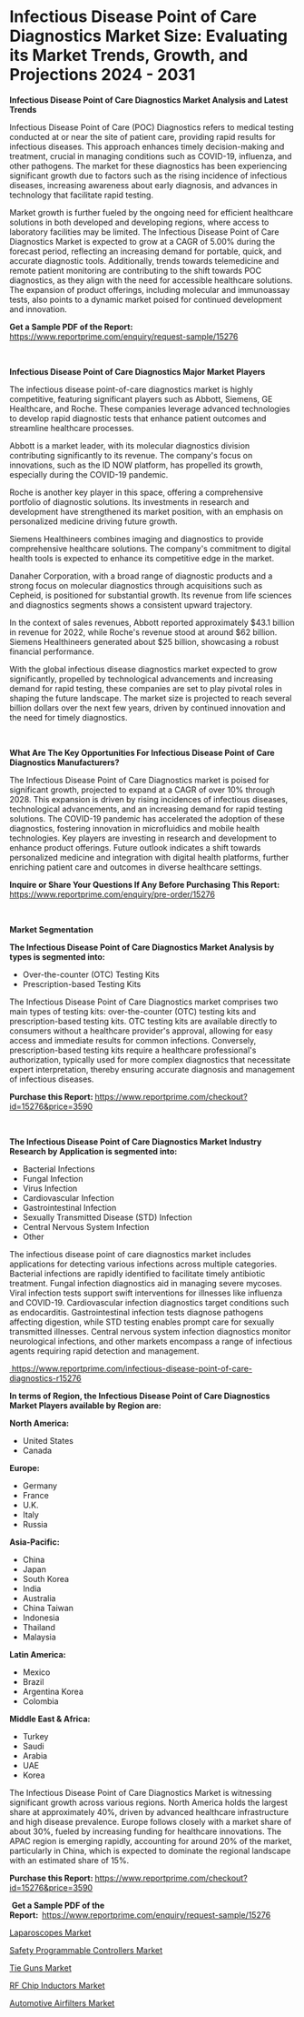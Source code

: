 <p><h1>Infectious Disease Point of Care Diagnostics Market Size: Evaluating its Market Trends, Growth, and Projections 2024 - 2031</h1></p><p><strong>Infectious Disease Point of Care Diagnostics Market Analysis and Latest Trends</strong></p>
<p><p>Infectious Disease Point of Care (POC) Diagnostics refers to medical testing conducted at or near the site of patient care, providing rapid results for infectious diseases. This approach enhances timely decision-making and treatment, crucial in managing conditions such as COVID-19, influenza, and other pathogens. The market for these diagnostics has been experiencing significant growth due to factors such as the rising incidence of infectious diseases, increasing awareness about early diagnosis, and advances in technology that facilitate rapid testing.</p><p>Market growth is further fueled by the ongoing need for efficient healthcare solutions in both developed and developing regions, where access to laboratory facilities may be limited. The Infectious Disease Point of Care Diagnostics Market is expected to grow at a CAGR of 5.00% during the forecast period, reflecting an increasing demand for portable, quick, and accurate diagnostic tools. Additionally, trends towards telemedicine and remote patient monitoring are contributing to the shift towards POC diagnostics, as they align with the need for accessible healthcare solutions. The expansion of product offerings, including molecular and immunoassay tests, also points to a dynamic market poised for continued development and innovation.</p></p>
<p><strong>Get a Sample PDF of the Report:&nbsp;</strong> <a href="https://www.reportprime.com/enquiry/request-sample/15276">https://www.reportprime.com/enquiry/request-sample/15276</a></p>
<p>&nbsp;</p>
<p><strong>Infectious Disease Point of Care Diagnostics Major Market Players</strong></p>
<p><p>The infectious disease point-of-care diagnostics market is highly competitive, featuring significant players such as Abbott, Siemens, GE Healthcare, and Roche. These companies leverage advanced technologies to develop rapid diagnostic tests that enhance patient outcomes and streamline healthcare processes.</p><p>Abbott is a market leader, with its molecular diagnostics division contributing significantly to its revenue. The company's focus on innovations, such as the ID NOW platform, has propelled its growth, especially during the COVID-19 pandemic.</p><p>Roche is another key player in this space, offering a comprehensive portfolio of diagnostic solutions. Its investments in research and development have strengthened its market position, with an emphasis on personalized medicine driving future growth.</p><p>Siemens Healthineers combines imaging and diagnostics to provide comprehensive healthcare solutions. The company's commitment to digital health tools is expected to enhance its competitive edge in the market.</p><p>Danaher Corporation, with a broad range of diagnostic products and a strong focus on molecular diagnostics through acquisitions such as Cepheid, is positioned for substantial growth. Its revenue from life sciences and diagnostics segments shows a consistent upward trajectory.</p><p>In the context of sales revenues, Abbott reported approximately $43.1 billion in revenue for 2022, while Roche's revenue stood at around $62 billion. Siemens Healthineers generated about $25 billion, showcasing a robust financial performance. </p><p>With the global infectious disease diagnostics market expected to grow significantly, propelled by technological advancements and increasing demand for rapid testing, these companies are set to play pivotal roles in shaping the future landscape. The market size is projected to reach several billion dollars over the next few years, driven by continued innovation and the need for timely diagnostics.</p></p>
<p>&nbsp;</p>
<p><strong>What Are The Key Opportunities For Infectious Disease Point of Care Diagnostics Manufacturers?</strong></p>
<p><p>The Infectious Disease Point of Care Diagnostics market is poised for significant growth, projected to expand at a CAGR of over 10% through 2028. This expansion is driven by rising incidences of infectious diseases, technological advancements, and an increasing demand for rapid testing solutions. The COVID-19 pandemic has accelerated the adoption of these diagnostics, fostering innovation in microfluidics and mobile health technologies. Key players are investing in research and development to enhance product offerings. Future outlook indicates a shift towards personalized medicine and integration with digital health platforms, further enriching patient care and outcomes in diverse healthcare settings.</p></p>
<p><strong>Inquire or Share Your Questions If Any Before Purchasing This Report:</strong> <a href="https://www.reportprime.com/enquiry/pre-order/15276">https://www.reportprime.com/enquiry/pre-order/15276</a></p>
<p>&nbsp;</p>
<p><strong>Market Segmentation</strong></p>
<p><strong>The Infectious Disease Point of Care Diagnostics Market Analysis by types is segmented into:</strong></p>
<p><ul><li>Over-the-counter (OTC) Testing Kits</li><li>Prescription-based Testing Kits</li></ul></p>
<p><p>The Infectious Disease Point of Care Diagnostics market comprises two main types of testing kits: over-the-counter (OTC) testing kits and prescription-based testing kits. OTC testing kits are available directly to consumers without a healthcare provider's approval, allowing for easy access and immediate results for common infections. Conversely, prescription-based testing kits require a healthcare professional's authorization, typically used for more complex diagnostics that necessitate expert interpretation, thereby ensuring accurate diagnosis and management of infectious diseases.</p></p>
<p><strong>Purchase this Report:&nbsp;</strong><a href="https://www.reportprime.com/checkout?id=15276&price=3590">https://www.reportprime.com/checkout?id=15276&price=3590</a></p>
<p>&nbsp;</p>
<p><strong>The Infectious Disease Point of Care Diagnostics Market Industry Research by Application is segmented into:</strong></p>
<p><ul><li>Bacterial Infections</li><li>Fungal Infection</li><li>Virus Infection</li><li>Cardiovascular Infection</li><li>Gastrointestinal Infection</li><li>Sexually Transmitted Disease (STD) Infection</li><li>Central Nervous System Infection</li><li>Other</li></ul></p>
<p><p>The infectious disease point of care diagnostics market includes applications for detecting various infections across multiple categories. Bacterial infections are rapidly identified to facilitate timely antibiotic treatment. Fungal infection diagnostics aid in managing severe mycoses. Viral infection tests support swift interventions for illnesses like influenza and COVID-19. Cardiovascular infection diagnostics target conditions such as endocarditis. Gastrointestinal infection tests diagnose pathogens affecting digestion, while STD testing enables prompt care for sexually transmitted illnesses. Central nervous system infection diagnostics monitor neurological infections, and other markets encompass a range of infectious agents requiring rapid detection and management.</p></p>
<p><a href="https://www.reportprime.com/infectious-disease-point-of-care-diagnostics-r15276">&nbsp;https://www.reportprime.com/infectious-disease-point-of-care-diagnostics-r15276</a></p>
<p><strong>In terms of Region, the Infectious Disease Point of Care Diagnostics Market Players available by Region are:</strong></p>
<p>
    <p> <strong> North America: </strong>
        <ul>
            <li>United States</li>
            <li>Canada</li>
        </ul>
        </p> 
    <p> <strong> Europe: </strong>
        <ul>
            <li>Germany</li>
            <li>France</li>
            <li>U.K.</li>
            <li>Italy</li>
            <li>Russia</li>
        </ul>
        </p> 
    <p> <strong> Asia-Pacific: </strong>
        <ul>
            <li>China</li>
            <li>Japan</li>
            <li>South Korea</li>
            <li>India</li>
            <li>Australia</li>
            <li>China Taiwan</li>
            <li>Indonesia</li>
            <li>Thailand</li>
            <li>Malaysia</li>
        </ul>
        </p> 
    <p> <strong> Latin America: </strong>
        <ul>
            <li>Mexico</li>
            <li>Brazil</li>
            <li>Argentina Korea</li>
            <li>Colombia</li>
        </ul>
        </p> 
    <p> <strong> Middle East & Africa: </strong>
        <ul>
            <li>Turkey</li>
            <li>Saudi</li>
            <li>Arabia</li>
            <li>UAE</li>
            <li>Korea</li>
        </ul>
    </p>
    </p>
<p><p>The Infectious Disease Point of Care Diagnostics Market is witnessing significant growth across various regions. North America holds the largest share at approximately 40%, driven by advanced healthcare infrastructure and high disease prevalence. Europe follows closely with a market share of about 30%, fueled by increasing funding for healthcare innovations. The APAC region is emerging rapidly, accounting for around 20% of the market, particularly in China, which is expected to dominate the regional landscape with an estimated share of 15%.</p></p>
<p><strong>Purchase this Report: </strong><a href="https://www.reportprime.com/checkout?id=15276&price=3590">https://www.reportprime.com/checkout?id=15276&price=3590</a></p>
<p>&nbsp;<strong>Get a Sample PDF of the Report:&nbsp;&nbsp;</strong><a href="https://www.reportprime.com/enquiry/request-sample/15276">https://www.reportprime.com/enquiry/request-sample/15276</a></p>
<p><strong></strong></p>
<p><p><a href="https://www.linkedin.com/pulse/laparoscopes-market-size-share-analysis-growth-trends-forecast-5zhce?trackingId=cT2KfCTDRDSHp%2Fl7upV05g%3D%3D">Laparoscopes Market</a></p><p><a href="https://medium.com/@addiehirthe20/the-comprehensive-safety-programmable-controllers-market-research-report-is-essential-for-9e475e42ba38">Safety Programmable Controllers Market</a></p><p><a href="https://www.linkedin.com/pulse/pioneering-growth-analyzing-global-tie-guns-market-dynamics-2024-47une?trackingId=8Z6eHhpJQgW1yfHBHhcldg%3D%3D">Tie Guns Market</a></p><p><a href="https://medium.com/@addiehirthe20/the-rf-chip-inductors-market-insights-report-offers-an-in-depth-and-thorough-analysis-of-the-1eb97927bc8a">RF Chip Inductors Market</a></p><p><a href="https://issuu.com/reportprime-2/docs/automotive-airfilters-market-size-2_145fdb973e8790">Automotive Airfilters Market</a></p></p>